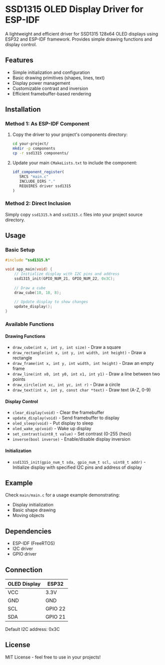 # SSD1315 OLED Display Driver for ESP-IDF

A lightweight and efficient driver for SSD1315 128x64 OLED displays using ESP32 and ESP-IDF framework. Provides simple drawing functions and display control.

## Features

- Simple initialization and configuration
- Basic drawing primitives (shapes, lines, text)
- Display power management
- Customizable contrast and inversion
- Efficient framebuffer-based rendering

## Installation

### Method 1: As ESP-IDF Component

1. Copy the driver to your project's components directory:
   ```bash
   cd your-project/
   mkdir -p components
   cp -r ssd1315 components/
   ```

2. Update your main `CMakeLists.txt` to include the component:
   ```cmake
   idf_component_register(
      SRCS "main.c"
      INCLUDE_DIRS "."
      REQUIRES driver ssd1315
   )
   ```

### Method 2: Direct Inclusion

Simply copy `ssd1315.h` and `ssd1315.c` files into your project source directory.

## Usage

### Basic Setup

```c
#include "ssd1315.h"

void app_main(void) {
    // Initialize display with I2C pins and address
    ssd1315_init(GPIO_NUM_21, GPIO_NUM_22, 0x3C);
    
    // Draw a cube
    draw_cube(10, 10, 8);
    
    // Update display to show changes
    update_display();
}
```

### Available Functions

#### Drawing Functions
- `draw_cube(int x, int y, int size)` - Draw a square
- `draw_rectangle(int x, int y, int width, int height)` - Draw a rectangle
- `draw_frame(int x, int y, int width, int height)` - Draw an empty frame
- `draw_line(int x0, int y0, int x1, int y1)` - Draw a line between two points
- `draw_circle(int xc, int yc, int r)` - Draw a circle
- `draw_text(int x, int y, const char *text)` - Draw text (A-Z, 0-9)

#### Display Control
- `clear_display(void)` - Clear the framebuffer
- `update_display(void)` - Send framebuffer to display
- `oled_sleep(void)` - Put display to sleep
- `oled_wake_up(void)` - Wake up display
- `set_contrast(uint8_t value)` - Set contrast (0-255 (hex))
- `inverse(bool inverse)` - Enable/disable display inversion

#### Initialization
- `ssd1315_init(gpio_num_t sda, gpio_num_t scl, uint8_t addr)` - Initialize display with specified I2C pins and address of display

## Example

Check `main/main.c` for a  usage example demonstrating:
- Display initialization
- Basic shape drawing
- Moving objects

## Dependencies

- ESP-IDF (FreeRTOS)
- I2C driver
- GPIO driver

## Connection

| OLED Display | ESP32 |
|--------------|-------|
| VCC          | 3.3V  |
| GND          | GND   |
| SCL          | GPIO 22|
| SDA          | GPIO 21|

Default I2C address: 0x3C

## License

MIT License - feel free to use in your projects!
